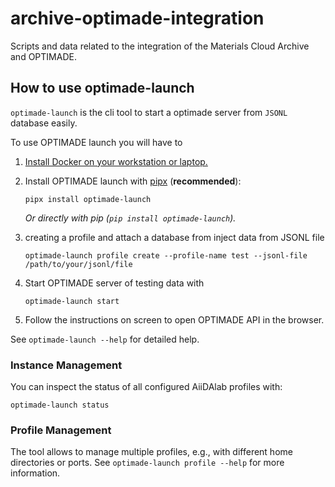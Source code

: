 # archive-optimade-integration

Scripts and data related to the integration of the Materials Cloud Archive and OPTIMADE.

## How to use optimade-launch

`optimade-launch` is the cli tool to start a optimade server from `JSONL` database easily.

To use OPTIMADE launch you will have to

1. [Install Docker on your workstation or laptop.](https://docs.docker.com/get-docker/)
2. Install OPTIMADE launch with [pipx](https://pypa.github.io/pipx/installation/) (**recommended**):

   ```console
   pipx install optimade-launch
   ```

   _Or directly with pip (`pip install optimade-launch`)._

3. creating a profile and attach a database from inject data from JSONL file

   ```console
   optimade-launch profile create --profile-name test --jsonl-file /path/to/your/jsonl/file
   ```

4. Start OPTIMADE server of testing data with

    ```console
    optimade-launch start
    ```
5. Follow the instructions on screen to open OPTIMADE API in the browser.

See `optimade-launch --help` for detailed help.

### Instance Management

You can inspect the status of all configured AiiDAlab profiles with:

```console
optimade-launch status
```

### Profile Management

The tool allows to manage multiple profiles, e.g., with different home directories or ports.
See `optimade-launch profile --help` for more information.
